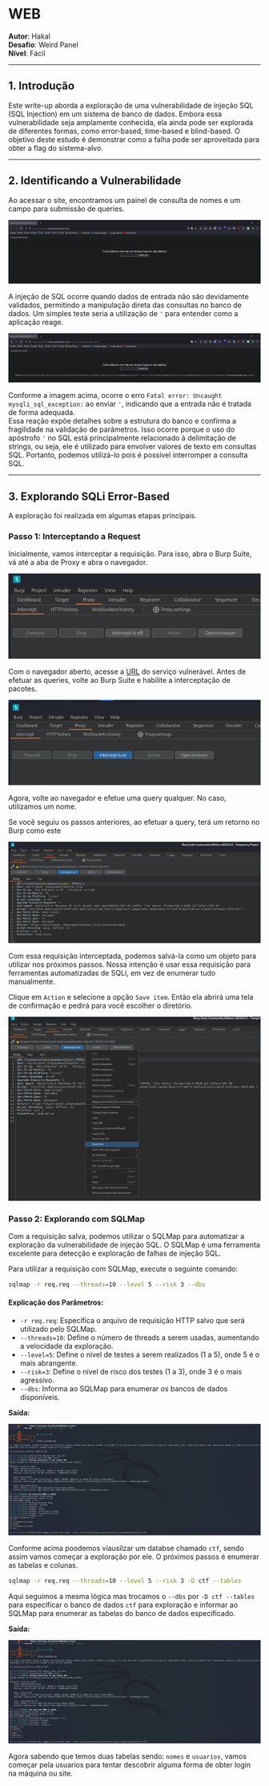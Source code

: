 # **WEB**

**Autor**: Hakal  
**Desafio**: Weird Panel  
**Nível**: Fácil  

---

## **1. Introdução**

Este write-up aborda a exploração de uma vulnerabilidade de injeção SQL (SQL Injection) em um sistema de banco de dados. Embora essa vulnerabilidade seja amplamente conhecida, ela ainda pode ser explorada de diferentes formas, como error-based, time-based e blind-based. O objetivo deste estudo é demonstrar como a falha pode ser aproveitada para obter a flag do sistema-alvo.

---

## **2. Identificando a Vulnerabilidade**

Ao acessar o site, encontramos um painel de consulta de nomes e um campo para submissão de queries. 

![Painel](1.png)

A injeção de SQL ocorre quando dados de entrada não são devidamente validados, permitindo a manipulação direta das consultas no banco de dados. Um simples teste seria a utilização de `'` para entender como a aplicação reage.

![Error-based](2.png)

Conforme a imagem acima, ocorre o erro `Fatal error: Uncaught mysqli_sql_exception:` ao enviar `'`, indicando que a entrada não é tratada de forma adequada.  
Essa reação expõe detalhes sobre a estrutura do banco e confirma a fragilidade na validação de parâmetros. Isso ocorre porque o uso do apóstrofo `'` no SQL está principalmente relacionado à delimitação de strings, ou seja, ele é utilizado para envolver valores de texto em consultas SQL. Portanto, podemos utilizá-lo pois é possível interromper a consulta SQL.

---

## **3. Explorando SQLi Error-Based**

A exploração foi realizada em algumas etapas principais.

### **Passo 1: Interceptando a Request**

Inicialmente, vamos interceptar a requisição. Para isso, abra o Burp Suite, vá até a aba de Proxy e abra o navegador.

![Burp](3.png)

Com o navegador aberto, acesse a [URL](https://pt.wikipedia.org/wiki/URL) do serviço vulnerável. Antes de efetuar as queries, volte ao Burp Suite e habilite a interceptação de pacotes.

![InterceptON](4.png)

Agora, volte ao navegador e efetue uma query qualquer. No caso, utilizamos um nome.

Se você seguiu os passos anteriores, ao efetuar a query, terá um retorno no Burp como este

![Request](5.png)

Com essa requisição interceptada, podemos salvá-la como um objeto para utilizar nos próximos passos. Nossa intenção é usar essa requisição para ferramentas automatizadas de SQLi, em vez de enumerar tudo manualmente.

Clique em `Action` e selecione a opção `Save item`. Então ela abrirá uma tela de confirmação e pedirá para você escolher o diretório.

![Saving item](6.png)

### **Passo 2: Explorando com SQLMap**

Com a requisição salva, podemos utilizar o SQLMap para automatizar a exploração da vulnerabilidade de injeção SQL. O SQLMap é uma ferramenta excelente para detecção e exploração de falhas de injeção SQL.

Para utilizar a requisição com SQLMap, execute o seguinte comando:

```bash
sqlmap -r req.req --threads=10 --level 5 --risk 3 --dbs
```

#### **Explicação dos Parâmetros:**

- `-r req.req`: Especifica o arquivo de requisição HTTP salvo que será utilizado pelo SQLMap.
- `--threads=10`: Define o número de threads a serem usadas, aumentando a velocidade da exploração.
- `--level=5`: Define o nível de testes a serem realizados (1 a 5), onde 5 é o mais abrangente.
- `--risk=3`: Define o nível de risco dos testes (1 a 3), onde 3 é o mais agressivo.
- `--dbs`: Informa ao SQLMap para enumerar os bancos de dados disponíveis.

**Saída:**

![Output SQLMap Cmd](7.png)

Conforme acima poodemos viausilzar um databse chamado `ctf`, sendo assim vamos começar a exploração por ele. O próximos passos é enumerar as tabelas e colunas.

```bash
sqlmap -r req.req --threads=10 --level 5 --risk 3 -D ctf --tables
```

Aqui seguimos a mesma lógica mas trocamos o `--dbs` por `-D ctf --tables` para especificar o banco de dados `ctf` para exploração e informar ao SQLMap para enumerar as tabelas do banco de dados especificado.

**Saída:**

![Output SQLMap Tabelas](8.png)

Agora sabendo que temos duas tabelas sendo: `nomes` e `usuarios`, vamos começar pela usuarios para tentar descobrir alguma forma de obter login na máquina ou site.